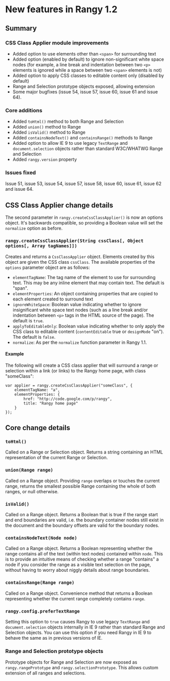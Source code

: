 
# New features in Rangy 1.2

## Summary

### CSS Class Applier module improvements

  * Added option to use elements other than `<span>` for surrounding text
  * Added option (enabled by default) to ignore non-significant white space nodes (for example, a line break and indentation between two `<p>` elements is ignored while a space between two `<span>` elements is not)
  * Added option to apply CSS classes to editable content only (disabled by default)
  * Range and Selection prototype objects exposed, allowing extension
  * Some major bugfixes (issue 54, issue 57, issue 60, issue 61 and issue 64). 

### Core additions

  * Added `toHtml()` method to both Range and Selection
  * Added `union()` method to Range
  * Added `isValid()` method to Range
  * Added `containsNodeText()` and `containsRange()` methods to Range
  * Added option to allow IE 9 to use legacy `TextRange` and `document.selection` objects rather than standard W3C/WHATWG Range and Selection
  * Added `rangy.version` property

### Issues fixed

Issue 51, issue 53, issue 54, issue 57, issue 58, issue 60, issue 61, issue 62 and issue 64.

## CSS Class Applier change details

The second parameter in `rangy.createCssClassApplier()` is now an options object. It's backwards compatible, so providing a Boolean value will set the `normalize` option as before.

### `rangy.createCssClassApplier(String cssClass[, Object options[, Array tagNames]])`

Creates and returns a `CssClassApplier` object. Elements created by this object are given the CSS class `cssClass`. The available properties of the `options` parameter object are as follows:

  * `elementTagName`: The tag name of the element to use for surrounding text. This may be any inline element that may contain text. The default is "span".
  * `elementProperties`: An object containing properties that are copied to each element created to surround text
  * `ignoreWhiteSpace`: Boolean value indicating whether to ignore insignificant white space text nodes (such as a line break and/or indentation between `<p>` tags in the HTML source of the page). The default is `true`.
  * `applyToEditableOnly`: Boolean value indicating whether to only apply the CSS class to editable content (`contentEditable` true or `designMode` "on"). The default is `false`.
  * `normalize`: As per the `normalize` function parameter in Rangy 1.1.

#### Example

The following will create a CSS class applier that will surround a range or selection within a link (or links) to the Rangy home page, with class "someClass":

```
var applier = rangy.createCssClassApplier("someClass", {
    elementTagName: "a",
    elementProperties: {
        href: "http://code.google.com/p/rangy",
        title: "Rangy home page"
    }
});
```

## Core change details

### `toHtml()`

Called on a Range or Selection object. Returns a string containing an HTML representation of the current Range or Selection.

### `union(Range range)`

Called on a Range object. Providing `range` overlaps or touches the current range, returns the smallest possible Range containing the whole of both ranges, or null otherwise.

### `isValid()`

Called on a Range object. Returns a Boolean that is true if the range start and end boundaries are valid, i.e. the boundary container nodes still exist in the document and the boundary offsets are valid for the boundary nodes.

### `containsNodeText(Node node)`

Called on a Range object. Returns a Boolean representing whether the range contains all of the text (within text nodes) contained within `node`. This is to provide an intuitive means of checking whether a range "contains" a node if you consider the range as a visible text selection on the page, without having to worry about niggly details about range boundaries.

### `containsRange(Range range)`

Called on a Range object. Convenience method that returns a Boolean representing whether the current range completely contains `range`.

### `rangy.config.preferTextRange`

Setting this option to `true` causes Rangy to use legacy `TextRange` and `document.selection` objects internally in IE 9 rather than standard Range and Selection objects. You can use this option if you need Rangy in IE 9 to behave the same as in previous versions of IE.

### Range and Selection prototype objects

Prototype objects for Range and Selection are now exposed as `rangy.rangePrototype` and `rangy.selectionPrototype`. This allows custom extension of all ranges and selections.